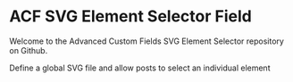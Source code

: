# ACF SVG Element Selector Field

Welcome to the Advanced Custom Fields SVG Element Selector repository on Github.

Define a global SVG file and allow posts to select an individual element
